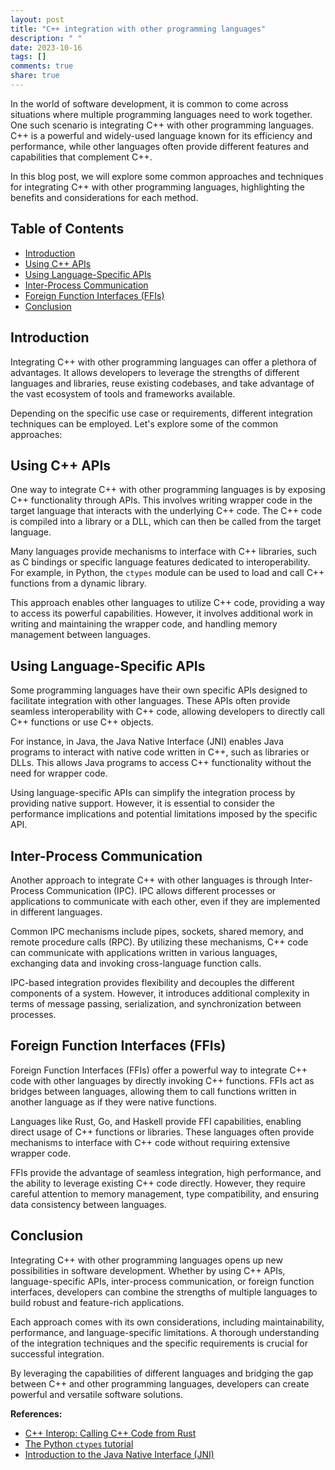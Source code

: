 ```yaml
---
layout: post
title: "C++ integration with other programming languages"
description: " "
date: 2023-10-16
tags: []
comments: true
share: true
---
```


In the world of software development, it is common to come across situations where multiple programming languages need to work together. One such scenario is integrating C++ with other programming languages. C++ is a powerful and widely-used language known for its efficiency and performance, while other languages often provide different features and capabilities that complement C++.

In this blog post, we will explore some common approaches and techniques for integrating C++ with other programming languages, highlighting the benefits and considerations for each method.

## Table of Contents
- [Introduction](#introduction)
- [Using C++ APIs](#using-c++-apis)
- [Using Language-Specific APIs](#using-language-specific-apis)
- [Inter-Process Communication](#inter-process-communication)
- [Foreign Function Interfaces (FFIs)](#foreign-function-interfaces-ffis)
- [Conclusion](#conclusion)

## Introduction

Integrating C++ with other programming languages can offer a plethora of advantages. It allows developers to leverage the strengths of different languages and libraries, reuse existing codebases, and take advantage of the vast ecosystem of tools and frameworks available.

Depending on the specific use case or requirements, different integration techniques can be employed. Let's explore some of the common approaches:

## Using C++ APIs

One way to integrate C++ with other programming languages is by exposing C++ functionality through APIs. This involves writing wrapper code in the target language that interacts with the underlying C++ code. The C++ code is compiled into a library or a DLL, which can then be called from the target language.

Many languages provide mechanisms to interface with C++ libraries, such as C bindings or specific language features dedicated to interoperability. For example, in Python, the `ctypes` module can be used to load and call C++ functions from a dynamic library.

This approach enables other languages to utilize C++ code, providing a way to access its powerful capabilities. However, it involves additional work in writing and maintaining the wrapper code, and handling memory management between languages.

## Using Language-Specific APIs

Some programming languages have their own specific APIs designed to facilitate integration with other languages. These APIs often provide seamless interoperability with C++ code, allowing developers to directly call C++ functions or use C++ objects.

For instance, in Java, the Java Native Interface (JNI) enables Java programs to interact with native code written in C++, such as libraries or DLLs. This allows Java programs to access C++ functionality without the need for wrapper code.

Using language-specific APIs can simplify the integration process by providing native support. However, it is essential to consider the performance implications and potential limitations imposed by the specific API.

## Inter-Process Communication

Another approach to integrate C++ with other languages is through Inter-Process Communication (IPC). IPC allows different processes or applications to communicate with each other, even if they are implemented in different languages.

Common IPC mechanisms include pipes, sockets, shared memory, and remote procedure calls (RPC). By utilizing these mechanisms, C++ code can communicate with applications written in various languages, exchanging data and invoking cross-language function calls.

IPC-based integration provides flexibility and decouples the different components of a system. However, it introduces additional complexity in terms of message passing, serialization, and synchronization between processes.

## Foreign Function Interfaces (FFIs)

Foreign Function Interfaces (FFIs) offer a powerful way to integrate C++ code with other languages by directly invoking C++ functions. FFIs act as bridges between languages, allowing them to call functions written in another language as if they were native functions.

Languages like Rust, Go, and Haskell provide FFI capabilities, enabling direct usage of C++ functions or libraries. These languages often provide mechanisms to interface with C++ code without requiring extensive wrapper code.

FFIs provide the advantage of seamless integration, high performance, and the ability to leverage existing C++ code directly. However, they require careful attention to memory management, type compatibility, and ensuring data consistency between languages.

## Conclusion

Integrating C++ with other programming languages opens up new possibilities in software development. Whether by using C++ APIs, language-specific APIs, inter-process communication, or foreign function interfaces, developers can combine the strengths of multiple languages to build robust and feature-rich applications.

Each approach comes with its own considerations, including maintainability, performance, and language-specific limitations. A thorough understanding of the integration techniques and the specific requirements is crucial for successful integration.

By leveraging the capabilities of different languages and bridging the gap between C++ and other programming languages, developers can create powerful and versatile software solutions.

**References:**
- [C++ Interop: Calling C++ Code from Rust](https://web.archive.org/web/20220101212718/https://theia.rs/calling-cpp-code-from-rust/)
- [The Python `ctypes` tutorial](https://docs.python.org/3/library/ctypes.html)
- [Introduction to the Java Native Interface (JNI)](https://docs.oracle.com/en/java/javase/11/docs/specs/jni/intro.html)
